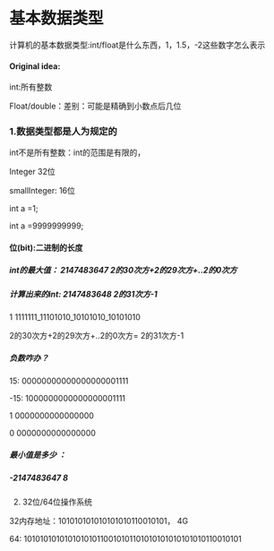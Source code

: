 # 基本数据类型

计算机的基本数据类型:int/float是什么东西，1，1.5，-2这些数字怎么表示

#### Original idea:

int:所有整数

Float/double：差别：可能是精确到小数点后几位



### 1.数据类型都是人为规定的

int不是所有整数：int的范围是有限的，

Integer 32位

smallInteger: 16位



int a =1;

int a =9999999999;

#### 位(bit):二进制的长度

##### int的最大值：   2147483647  2的30次方+2的29次方+..2的0次方

##### 计算出来的int:  2147483648  2的31次方-1

1 1111111_11101010_10101010_10101010

2的30次方+2的29次方+..2的0次方= 2的31次方-1



##### 负数咋办？

15: 00000000000000000001111

-15: 1000000000000000001111



1 0000000000000000

0 0000000000000000

##### 最小值是多少 ：

##### -2147483647  8







2. 32位/64位操作系统



32内存地址：101010101010101010110010101， 4G

64:                   101010101010101010110010101101010101010101010110010101